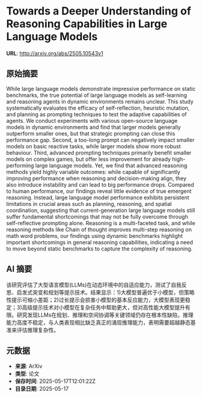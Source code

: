 # Towards a Deeper Understanding of Reasoning Capabilities in Large Language Models

**URL**: http://arxiv.org/abs/2505.10543v1

## 原始摘要

While large language models demonstrate impressive performance on static
benchmarks, the true potential of large language models as self-learning and
reasoning agents in dynamic environments remains unclear. This study
systematically evaluates the efficacy of self-reflection, heuristic mutation,
and planning as prompting techniques to test the adaptive capabilities of
agents. We conduct experiments with various open-source language models in
dynamic environments and find that larger models generally outperform smaller
ones, but that strategic prompting can close this performance gap. Second, a
too-long prompt can negatively impact smaller models on basic reactive tasks,
while larger models show more robust behaviour. Third, advanced prompting
techniques primarily benefit smaller models on complex games, but offer less
improvement for already high-performing large language models. Yet, we find
that advanced reasoning methods yield highly variable outcomes: while capable
of significantly improving performance when reasoning and decision-making
align, they also introduce instability and can lead to big performance drops.
Compared to human performance, our findings reveal little evidence of true
emergent reasoning. Instead, large language model performance exhibits
persistent limitations in crucial areas such as planning, reasoning, and
spatial coordination, suggesting that current-generation large language models
still suffer fundamental shortcomings that may not be fully overcome through
self-reflective prompting alone. Reasoning is a multi-faceted task, and while
reasoning methods like Chain of thought improves multi-step reasoning on math
word problems, our findings using dynamic benchmarks highlight important
shortcomings in general reasoning capabilities, indicating a need to move
beyond static benchmarks to capture the complexity of reasoning.


## AI 摘要

该研究评估了大型语言模型(LLMs)在动态环境中的自适应能力，测试了自我反思、启发式突变和规划等提示技术。结果显示：1)大模型普遍优于小模型，但策略性提示可缩小差距；2)过长提示会损害小模型的基本反应能力，大模型表现更稳定；3)高级提示技术对小模型在复杂任务中帮助更大，但对高性能大模型提升有限。研究发现LLMs在规划、推理和空间协调等关键领域仍存在根本性缺陷，推理能力高度不稳定，与人类表现相比缺乏真正的涌现推理能力，表明需要超越静态基准来评估推理复杂性。

## 元数据

- **来源**: ArXiv
- **类型**: 论文
- **保存时间**: 2025-05-17T12:01:22Z
- **目录日期**: 2025-05-17

